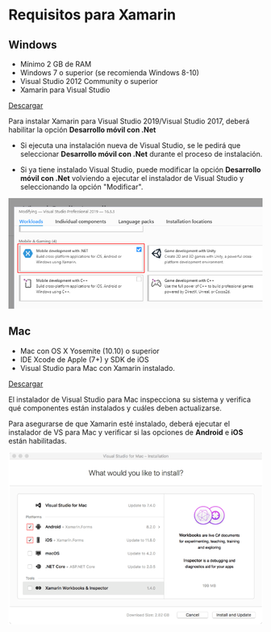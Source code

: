 # Requisitos para Xamarin

## Windows

- Mínimo 2 GB de RAM
- Windows 7 o superior (se recomienda Windows 8-10)
- Visual Studio 2012 Community o superior
- Xamarin para Visual Studio

[Descargar](https://visualstudio.microsoft.com/downloads/)

Para instalar Xamarin para Visual Studio 2019/Visual Studio 2017, deberá habilitar la opción **Desarrollo móvil con .Net**

- Si ejecuta una instalación nueva de Visual Studio, se le pedirá que seleccionar **Desarrollo móvil con .Net** durante el proceso de instalación.

- Si ya tiene instalado Visual Studio, puede modificar la opción **Desarrollo móvil con .Net** volviendo a ejecutar el instalador de Visual Studio y seleccionando la opción "Modificar".

![Windows](vs2019_xamarin_workload.png)

## Mac
- Mac con OS X Yosemite (10.10) o superior
- IDE Xcode de Apple (7+) y SDK de iOS
- Visual Studio para Mac con Xamarin instalado.

[Descargar](https://www.visualstudio.com/downloads)

El instalador de Visual Studio para Mac inspecciona su sistema y verifica qué componentes están instalados y cuáles deben actualizarse. 

Para asegurarse de que Xamarin esté instalado, deberá ejecutar el instalador de VS para Mac y verificar si las opciones de **Android** e **iOS** están habilitadas.

![Mac](vsmac_xamarin.png) 
